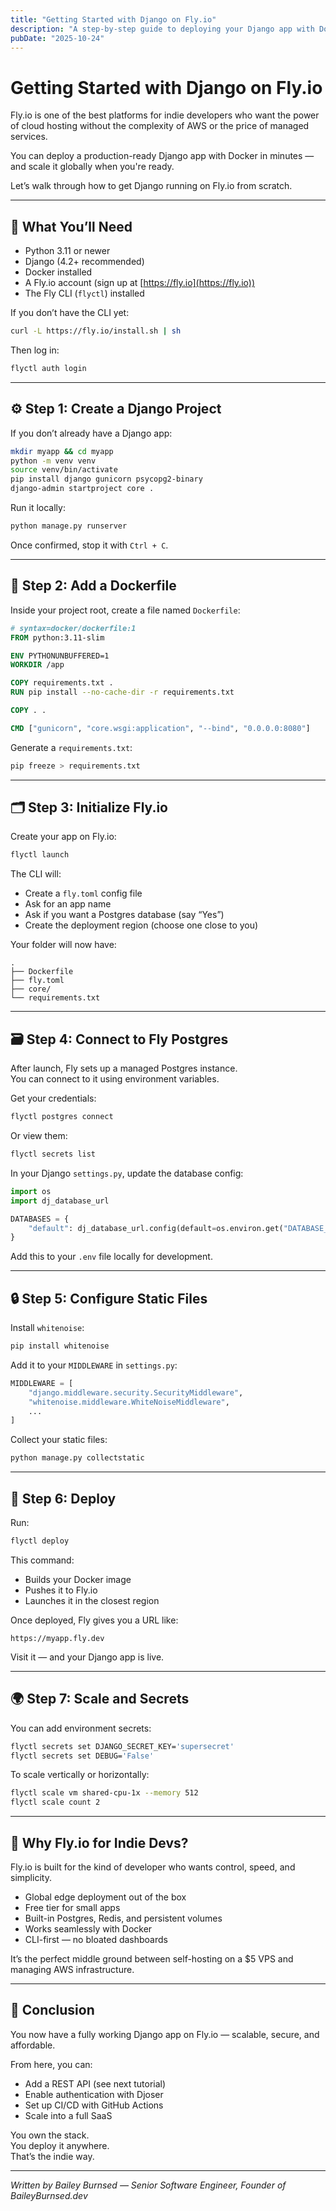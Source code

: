 ```yaml
---
title: "Getting Started with Django on Fly.io"
description: "A step-by-step guide to deploying your Django app with Docker on Fly.io — the indie developer’s cloud platform."
pubDate: "2025-10-24"
---
```


# Getting Started with Django on Fly.io

Fly.io is one of the best platforms for indie developers who want the power of cloud hosting without the complexity of AWS or the price of managed services.

You can deploy a production-ready Django app with Docker in minutes — and scale it globally when you're ready.

Let’s walk through how to get Django running on Fly.io from scratch.

---

## 🧩 What You’ll Need

- Python 3.11 or newer  
- Django (4.2+ recommended)  
- Docker installed  
- A Fly.io account (sign up at [https://fly.io](https://fly.io))  
- The Fly CLI (`flyctl`) installed  

If you don’t have the CLI yet:

```bash
curl -L https://fly.io/install.sh | sh
```

Then log in:

```bash
flyctl auth login
```

---

## ⚙️ Step 1: Create a Django Project

If you don’t already have a Django app:

```bash
mkdir myapp && cd myapp
python -m venv venv
source venv/bin/activate
pip install django gunicorn psycopg2-binary
django-admin startproject core .
```

Run it locally:

```bash
python manage.py runserver
```

Once confirmed, stop it with `Ctrl + C`.

---

## 🐳 Step 2: Add a Dockerfile

Inside your project root, create a file named `Dockerfile`:

```dockerfile
# syntax=docker/dockerfile:1
FROM python:3.11-slim

ENV PYTHONUNBUFFERED=1
WORKDIR /app

COPY requirements.txt .
RUN pip install --no-cache-dir -r requirements.txt

COPY . .

CMD ["gunicorn", "core.wsgi:application", "--bind", "0.0.0.0:8080"]
```

Generate a `requirements.txt`:

```bash
pip freeze > requirements.txt
```

---

## 🗂️ Step 3: Initialize Fly.io

Create your app on Fly.io:

```bash
flyctl launch
```

The CLI will:
- Create a `fly.toml` config file  
- Ask for an app name  
- Ask if you want a Postgres database (say “Yes”)  
- Create the deployment region (choose one close to you)

Your folder will now have:

```
.
├── Dockerfile
├── fly.toml
├── core/
└── requirements.txt
```

---

## 🗃️ Step 4: Connect to Fly Postgres

After launch, Fly sets up a managed Postgres instance.  
You can connect to it using environment variables.

Get your credentials:

```bash
flyctl postgres connect
```

Or view them:

```bash
flyctl secrets list
```

In your Django `settings.py`, update the database config:

```python
import os
import dj_database_url

DATABASES = {
    "default": dj_database_url.config(default=os.environ.get("DATABASE_URL"))
}
```

Add this to your `.env` file locally for development.

---

## 🔒 Step 5: Configure Static Files

Install `whitenoise`:

```bash
pip install whitenoise
```

Add it to your `MIDDLEWARE` in `settings.py`:

```python
MIDDLEWARE = [
    "django.middleware.security.SecurityMiddleware",
    "whitenoise.middleware.WhiteNoiseMiddleware",
    ...
]
```

Collect your static files:

```bash
python manage.py collectstatic
```

---

## 🚀 Step 6: Deploy

Run:

```bash
flyctl deploy
```

This command:
- Builds your Docker image
- Pushes it to Fly.io
- Launches it in the closest region

Once deployed, Fly gives you a URL like:

```
https://myapp.fly.dev
```

Visit it — and your Django app is live.

---

## 🌍 Step 7: Scale and Secrets

You can add environment secrets:

```bash
flyctl secrets set DJANGO_SECRET_KEY='supersecret'
flyctl secrets set DEBUG='False'
```

To scale vertically or horizontally:

```bash
flyctl scale vm shared-cpu-1x --memory 512
flyctl scale count 2
```

---

## 🧠 Why Fly.io for Indie Devs?

Fly.io is built for the kind of developer who wants control, speed, and simplicity.

- Global edge deployment out of the box  
- Free tier for small apps  
- Built-in Postgres, Redis, and persistent volumes  
- Works seamlessly with Docker  
- CLI-first — no bloated dashboards  

It’s the perfect middle ground between self-hosting on a $5 VPS and managing AWS infrastructure.

---

## 🏁 Conclusion

You now have a fully working Django app on Fly.io — scalable, secure, and affordable.

From here, you can:
- Add a REST API (see next tutorial)
- Enable authentication with Djoser
- Set up CI/CD with GitHub Actions
- Scale into a full SaaS

You own the stack.  
You deploy it anywhere.  
That’s the indie way.

---

*Written by Bailey Burnsed — Senior Software Engineer, Founder of BaileyBurnsed.dev*

